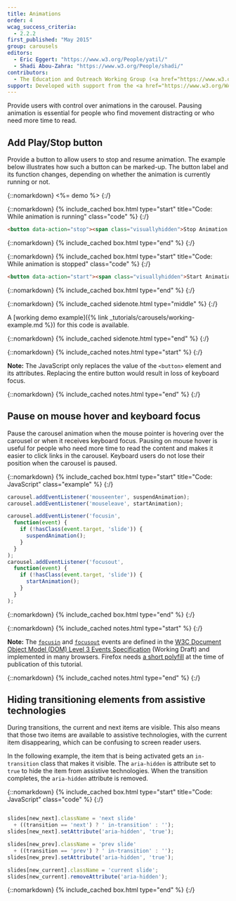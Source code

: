 ```yaml
---
title: Animations
order: 4
wcag_success_criteria:
  - 2.2.2
first_published: "May 2015"
group: carousels
editors:
  - Eric Eggert: "https://www.w3.org/People/yatil/"
  - Shadi Abou-Zahra: "https://www.w3.org/People/shadi/"
contributors:
  - The Education and Outreach Working Group (<a href="https://www.w3.org/WAI/EO/">EOWG</a>)
support: Developed with support from the <a href="https://www.w3.org/WAI/ACT/">WAI-ACT project</a>, co-funded by the <strong>European Commission <abbr title="Information Society Technologies">IST</abbr> Programme</strong>.
---
```


Provide users with control over animations in the carousel. Pausing animation is essential for people who find movement distracting or who need more time to read.

## Add Play/Stop button

Provide a button to allow users to stop and resume animation. The example below illustrates how such a button can be marked-up. The button label and its function changes, depending on whether the animation is currently running or not.

{::nomarkdown}
<%= demo %>
{:/}

{::nomarkdown}
{% include_cached box.html type="start" title="Code: While animation is running" class="code" %}
{:/}

~~~html
<button data-action="stop"><span class="visuallyhidden">Stop Animation </span>￭</button>
~~~

{::nomarkdown}
{% include_cached box.html type="end" %}
{:/}

{::nomarkdown}
{% include_cached box.html type="start" title="Code: While animation is stopped" class="code" %}
{:/}

~~~html
<button data-action="start"><span class="visuallyhidden">Start Animation </span>▶</button>
~~~

{::nomarkdown}
{% include_cached box.html type="end" %}
{:/}

{::nomarkdown}
{% include_cached sidenote.html type="middle" %}
{:/}

A [working demo example]({% link _tutorials/carousels/working-example.md %}) for this code is available.

{::nomarkdown}
{% include_cached sidenote.html type="end" %}
{:/}

{::nomarkdown}
{% include_cached notes.html type="start" %}
{:/}

**Note:** The JavaScript only replaces the value of the `<button>` element and its attributes. Replacing the entire button would result in loss of keyboard focus.

{::nomarkdown}
{% include_cached notes.html type="end" %}
{:/}

## Pause on mouse hover and keyboard focus

Pause the carousel animation when the mouse pointer is hovering over the carousel or when it receives keyboard focus. Pausing on mouse hover is useful for people who need more time to read the content and makes it easier to click links in the carousel. Keyboard users do not lose their position when the carousel is paused.

{::nomarkdown}
{% include_cached box.html type="start" title="Code: JavaScript" class="example" %}
{:/}

~~~js
carousel.addEventListener('mouseenter', suspendAnimation);
carousel.addEventListener('mouseleave', startAnimation);

carousel.addEventListener('focusin',
  function(event) {
    if (!hasClass(event.target, 'slide')) {
      suspendAnimation();
    }
  }
);
carousel.addEventListener('focusout',
  function(event) {
    if (!hasClass(event.target, 'slide')) {
      startAnimation();
    }
  }
);
~~~

{::nomarkdown}
{% include_cached box.html type="end" %}
{:/}

{::nomarkdown}
{% include_cached notes.html type="start" %}
{:/}

**Note:** The [`focusin`](https://www.w3.org/TR/DOM-Level-3-Events/#event-type-focusIn) and [`focusout`](https://www.w3.org/TR/DOM-Level-3-Events/#event-type-focusout) events are defined in the [W3C Document Object Model (DOM) Level 3 Events Specification](https://www.w3.org/TR/DOM-Level-3-Events/) (Working Draft) and implemented in many browsers. Firefox needs [a short polyfill](full-code.html) at the time of publication of this tutorial.

{::nomarkdown}
{% include_cached notes.html type="end" %}
{:/}

## Hiding transitioning elements from assistive technologies

During transitions, the current and next items are visible. This also means that those two items are available to assistive technologies, with the current item disappearing, which can be confusing to screen reader users.

In the following example, the item that is being activated gets an `in-transition` class that makes it visible. The `aria-hidden` is attribute set to `true` to hide the item from assistive technologies. When the transition completes, the `aria-hidden` attribute is removed.

{::nomarkdown}
{% include_cached box.html type="start" title="Code: JavaScript" class="code" %}
{:/}

~~~js

slides[new_next].className = 'next slide'
  + ((transition == 'next') ? ' in-transition' : '');
slides[new_next].setAttribute('aria-hidden', 'true');

slides[new_prev].className = 'prev slide'
  + ((transition == 'prev') ? ' in-transition' : '');
slides[new_prev].setAttribute('aria-hidden', 'true');

slides[new_current].className = 'current slide';
slides[new_current].removeAttribute('aria-hidden');
~~~

{::nomarkdown}
{% include_cached box.html type="end" %}
{:/}
